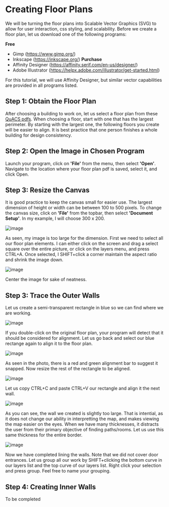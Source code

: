 # Creating Floor Plans
We will be turning the floor plans into Scalable Vector Graphics (SVG) to allow for user interaction, css styling, and scalability. Before we create a floor plan, let us download one of the following programs:

**Free**
- Gimp (https://www.gimp.org/)
- Inkscape (https://inkscape.org/)
**Purchase**
- Affinity Designer (https://affinity.serif.com/en-us/designer/)
- Adobe Illustrator (https://helpx.adobe.com/illustrator/get-started.html)

For this tutorial, we will use Affinity Designer, but similar vector capabilities are provided in all programs listed. 

## Step 1: Obtain the Floor Plan
After choosing a building to work on, let us select a floor plan from these [QuACS pdfs](https://github.com/quacs/quacs-data/tree/5330bf53a2a553acfaee0ed7d03067b707464ce4/floor_plans). When choosing a floor, start with one that has the largest perimeter. By starting with the largest one, the following floors you create will be easier to align. It is best practice that one person finishes a whole building for design consistency.

## Step 2: Open the Image in Chosen Program
Launch your program, click on **'File'** from the menu, then select **'Open'**. Navigate to the location where your floor plan pdf is saved, select it, and click Open.

## Step 3: Resize the Canvas
It is good practice to keep the canvas small for easier use. The largest dimension of height or width can be between 100 to 500 pixels. To change the canvas size, click on **'File'** from the topbar, then select **'Document Setup'**. In my example, I will choose 300 x 200.

![image](https://github.com/Vacansee/app/assets/50114728/95997116-8526-4c12-83fe-aaefd0ccbd82)

As seen, my image is too large for the dimension. First we need to select all our floor plan elements. I can either click on the screen and drag a select square over the entire picture, or click on the layers menu, and press CTRL+A. Once selected, I SHIFT+click a corner maintain the aspect ratio and shrink the image down. 

![image](https://github.com/Vacansee/app/assets/50114728/7a9a5cd1-9126-450e-9a20-b4d0bb3bf250)

Center the image for sake of neatness.

## Step 3: Trace the Outer Walls
Let us create a semi-transparent rectangle in blue so we can find where we are working.

![image](https://github.com/Vacansee/app/assets/50114728/a6080a9c-b788-4a93-ba3d-fdab25db2f95)

If you double-click on the original floor plan, your program will detect that it should be considered for alignment. Let us go back and select our blue rectange again to align it to the floor plan.

![image](https://github.com/Vacansee/app/assets/50114728/eb697570-66a8-4913-8d7c-41977a167863)

As seen in the photo, there is a red and green alignment bar to suggest it snapped. Now resize the rest of the rectangle to be aligned. 

![image](https://github.com/Vacansee/app/assets/50114728/c18c1106-f034-4d9b-9efe-e1ba21df1da5)

Let us copy CTRL+C and paste CTRL+V our rectangle and align it the next wall.

![image](https://github.com/Vacansee/app/assets/50114728/473e5bc2-541d-4ae8-9bbe-50e91f130db0)

As you can see, the wall we created is slightly too large. That is intential, as it does not change our ability in interpretting the map, and makes viewing the map easier on the eyes. When we have many thicknesses, it distracts the user from their primary objective of finding paths/rooms. Let us use this same thickness for the entire border.

![image](https://github.com/Vacansee/app/assets/50114728/908c1d76-9f71-42ee-8271-241565eb0110)

Now we have completed lining the walls. Note that we did not cover door entrances. Let us group all our work by SHIFT+clicking the bottom curve in our layers list and the top curve of our layers list. Right click your selection and press group. Feel free to name your grouping.

## Step 4: Creating Inner Walls
To be completed
